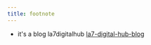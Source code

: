 ```yaml
---
title: footnote
---
```


* it's a blog la7digitalhub [la7-digital-hub-blog](https://github.com/greglobinski/gatsby-starter-hero-blog)
<!-- TODO: here a footer! 
* built by [greg lobinski](https://www.greglobinski.com)
* Check [Front-end web development with Greg](https://dev.greglobinski.com)
* delivered by [Netlify](https://www.netlify.com/)
* photos by [unsplash.com](https://unsplash.com)
* graphic by [pixabay.com](https://pixabay.com) -->
